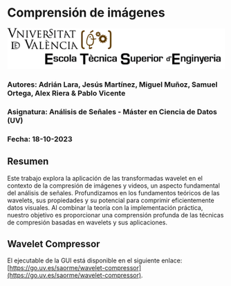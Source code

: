 # Comprensión de imágenes

![Logo de la ETSE - UV](./images/etse_logo.jpg)

### Autores: Adrián Lara, Jesús Martínez, Miguel Muñoz, Samuel Ortega, Alex Riera & Pablo Vicente
### Asignatura: Análisis de Señales - Máster en Ciencia de Datos (UV)
### Fecha: 18-10-2023

## Resumen

Este trabajo explora la aplicación de las transformadas wavelet en el contexto de la compresión de imágenes y videos, un aspecto fundamental del análisis de señales. Profundizamos en los fundamentos teóricos de las wavelets, sus propiedades y su potencial para comprimir eficientemente datos visuales. Al combinar la teoría con la implementación práctica, nuestro objetivo es proporcionar una comprensión profunda de las técnicas de compresión basadas en wavelets y sus aplicaciones.

## Wavelet Compressor

El ejecutable de la GUI está disponible en el siguiente enlace: [https://go.uv.es/saorme/wavelet-compressor](https://go.uv.es/saorme/wavelet-compressor).